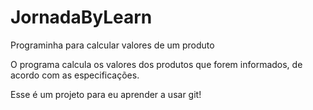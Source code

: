 # JornadaByLearn
Programinha para calcular valores de um produto

O programa calcula os valores dos produtos que forem informados, de acordo com as especificações.

Esse é um projeto para eu aprender a usar git!
